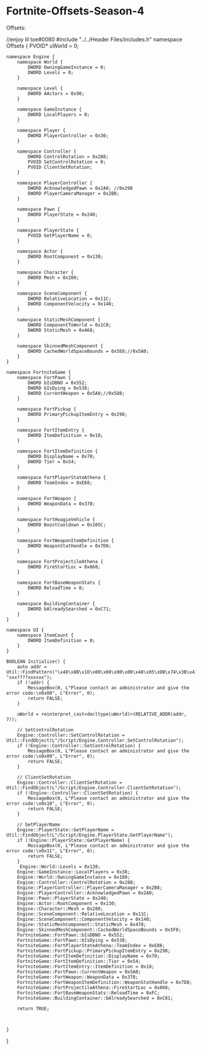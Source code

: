 # Fortnite-Offsets-Season-4

Offsets:

//enjoy lil toe#0080
#include "../../Header Files/includes.h"
namespace Offsets {
	PVOID* uWorld = 0;

	namespace Engine {
		namespace World {
			DWORD OwningGameInstance = 0;
			DWORD Levels = 0;
		}

		namespace Level {
			DWORD AActors = 0x98;
		}

		namespace GameInstance {
			DWORD LocalPlayers = 0;
		}

		namespace Player {
			DWORD PlayerController = 0x30;
		}

		namespace Controller {
			DWORD ControlRotation = 0x288;
			PVOID SetControlRotation = 0;
			PVOID ClientSetRotation;
		}

		namespace PlayerController {
			DWORD AcknowledgedPawn = 0x2A0; //0x298
			DWORD PlayerCameraManager = 0x2B8;
		}

		namespace Pawn {
			DWORD PlayerState = 0x240;
		}

		namespace PlayerState {
			PVOID GetPlayerName = 0;
		}

		namespace Actor {
			DWORD RootComponent = 0x130;
		}

		namespace Character {
			DWORD Mesh = 0x280;
		}

		namespace SceneComponent {
			DWORD RelativeLocation = 0x11C;
			DWORD ComponentVelocity = 0x140;
		}

		namespace StaticMeshComponent {
			DWORD ComponentToWorld = 0x1C0;
			DWORD StaticMesh = 0x468;
		}

		namespace SkinnedMeshComponent {
			DWORD CachedWorldSpaceBounds = 0x5E8;//0x5A0;
		}
	}

	namespace FortniteGame {
		namespace FortPawn {
			DWORD bIsDBNO = 0x552;
			DWORD bIsDying = 0x538;
			DWORD CurrentWeapon = 0x5A0;//0x588;
		}

		namespace FortPickup {
			DWORD PrimaryPickupItemEntry = 0x298;
		}

		namespace FortItemEntry {
			DWORD ItemDefinition = 0x18;
		}

		namespace FortItemDefinition {
			DWORD DisplayName = 0x70;
			DWORD Tier = 0x54;
		}

		namespace FortPlayerStateAthena {
			DWORD TeamIndex = 0xE68;
		}

		namespace FortWeapon {
			DWORD WeaponData = 0x378;
		}

		namespace FortHoagieVehicle {
			DWORD BoostCooldown = 0x105C;
		}

		namespace FortWeaponItemDefinition {
			DWORD WeaponStatHandle = 0x7D0;
		}

		namespace FortProjectileAthena {
			DWORD FireStartLoc = 0x868;
		}

		namespace FortBaseWeaponStats {
			DWORD ReloadTime = 0;
		}

		namespace BuildingContainer {
			DWORD bAlreadySearched = 0xC71;
		}
	}

	namespace UI {
		namespace ItemCount {
			DWORD ItemDefinition = 0;
		}
	}

	BOOLEAN Initialize() {
		auto addr = Util::FindPattern("\x48\x8B\x1D\x00\x00\x00\x00\x48\x85\xDB\x74\x3B\x41", "xxx????xxxxxx");
		if (!addr) {
			MessageBox(0, L"Please contact an administrator and give the error code:\n0x08", L"Error", 0);
			return FALSE;
		}

		uWorld = reinterpret_cast<decltype(uWorld)>(RELATIVE_ADDR(addr, 7));

		// SetControlRotation
		Engine::Controller::SetControlRotation = Util::FindObject(L"/Script/Engine.Controller.SetControlRotation");
		if (!Engine::Controller::SetControlRotation) {
			MessageBox(0, L"Please contact an administrator and give the error code:\n0x09", L"Error", 0);
			return FALSE;
		}

		// ClientSetRotation
		Engine::Controller::ClientSetRotation = Util::FindObject(L"/Script/Engine.Controller.ClientSetRotation");
		if (!Engine::Controller::ClientSetRotation) {
			MessageBox(0, L"Please contact an administrator and give the error code:\n0x10", L"Error", 0);
			return FALSE;
		}

		// GetPlayerName
		Engine::PlayerState::GetPlayerName = Util::FindObject(L"/Script/Engine.PlayerState.GetPlayerName");
		if (!Engine::PlayerState::GetPlayerName) {
			MessageBox(0, L"Please contact an administrator and give the error code:\n0x11", L"Error", 0);
			return FALSE;
		}
         Engine::World::Levels = 0x138;
        Engine::GameInstance::LocalPlayers = 0x38;
        Engine::World::OwningGameInstance = 0x180;
        Engine::Controller::ControlRotation = 0x288;
        Engine::PlayerController::PlayerCameraManager = 0x2B8;
        Engine::PlayerController::AcknowledgedPawn = 0x2A0;
        Engine::Pawn::PlayerState = 0x240;
        Engine::Actor::RootComponent = 0x130;
        Engine::Character::Mesh = 0x280;
        Engine::SceneComponent::RelativeLocation = 0x11C;
        Engine::SceneComponent::ComponentVelocity = 0x140;
        Engine::StaticMeshComponent::StaticMesh = 0x478;
        Engine::SkinnedMeshComponent::CachedWorldSpaceBounds = 0x5F8;
        FortniteGame::FortPawn::bIsDBNO = 0x552;
        FortniteGame::FortPawn::bIsDying = 0x538;
        FortniteGame::FortPlayerStateAthena::TeamIndex = 0xE88;
        FortniteGame::FortPickup::PrimaryPickupItemEntry = 0x298;
        FortniteGame::FortItemDefinition::DisplayName = 0x70;
        FortniteGame::FortItemDefinition::Tier = 0x54;
        FortniteGame::FortItemEntry::ItemDefinition = 0x18;
        FortniteGame::FortPawn::CurrentWeapon = 0x5A0;
        FortniteGame::FortWeapon::WeaponData = 0x378;
        FortniteGame::FortWeaponItemDefinition::WeaponStatHandle = 0x7D8;
        FortniteGame::FortProjectileAthena::FireStartLoc = 0x868;
        FortniteGame::FortBaseWeaponStats::ReloadTime = 0xFC;
        FortniteGame::BuildingContainer::bAlreadySearched = 0xC81;

		return TRUE;



	}
}
